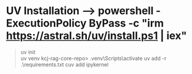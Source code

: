
# UV Installation --> powershell -ExecutionPolicy ByPass -c "irm https://astral.sh/uv/install.ps1 | iex"        
> uv init   
> uv venv
> kcj-rag-core-repo> .venv\Scripts\activate
> uv add -r .\requirements.txt
> cuv add ipykernel